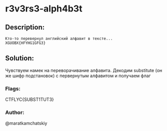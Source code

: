 # r3v3rs3-alph4b3t

## Description:
```
Кто-то перевернул английский алфавит в тексте...
XGUOBX{HFYHG1GFG3}
```

## Solution:
Чувствуем намек на переворачивание алфавита. Декодим substitute (он же шифр подстановок) с первернутым алфавитом и получаем флаг

### Flags: 
CTFLYC{SUBST1TUT3}
### Author: 
@maratkamchatskiy